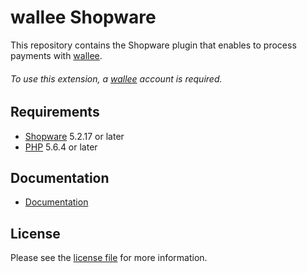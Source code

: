 # wallee Shopware
This repository contains the Shopware plugin that enables to process payments with [wallee](https://www.wallee.com/).

###### To use this extension, a [wallee](https://www.wallee.com/) account is required.

## Requirements

* [Shopware](https://shopware.com/) 5.2.17 or later
* [PHP](http://php.net/) 5.6.4 or later

## Documentation

* [Documentation](https://plugin-documentation.wallee.com/wallee-payment/shopware/1.0.23/docs/en/documentation.html)

## License

Please see the [license file](https://github.com/wallee-payment/shopware/blob/1.0.23/LICENSE) for more information.